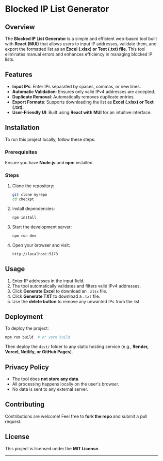 # Blocked IP List Generator

## Overview
The **Blocked IP List Generator** is a simple and efficient web-based tool built with **React (MUI)** that allows users to input IP addresses, validate them, and export the formatted list as an **Excel (.xlsx) or Text (.txt) file**. This tool eliminates manual errors and enhances efficiency in managing blocked IP lists.

## Features
- **Input IPs**: Enter IPs separated by spaces, commas, or new lines.
- **Automatic Validation**: Ensures only valid IPv4 addresses are accepted.
- **Duplicate Removal**: Automatically removes duplicate entries.
- **Export Formats**: Supports downloading the list as **Excel (.xlsx) or Text (.txt)**.
- **User-Friendly UI**: Built using **React with MUI** for an intuitive interface.

## Installation
To run this project locally, follow these steps:

### Prerequisites
Ensure you have **Node.js** and **npm**  installed.

### Steps
1. Clone the repository:
   ```sh
   git clone myrepo
   cd checkpt
   ```
2. Install dependencies:
   ```sh
   npm install  
   ```
3. Start the development server:
   ```sh
   npm run dev  
   ```
4. Open your browser and visit:
   ```
   http://localhost:5173
   ```

## Usage
1. Enter IP addresses in the input field.
2. The tool automatically validates and filters valid IPv4 addresses.
3. Click **Generate Excel** to download an `.xlsx` file.
4. Click **Generate TXT** to download a `.txt` file.
5. Use the **delete button** to remove any unwanted IPs from the list.

## Deployment
To deploy the project:
```sh
npm run build  # or yarn build
```
Then deploy the `dist/` folder to any static hosting service (e.g., **Render, Vercel, Netlify, or GitHub Pages**).

## Privacy Policy
- The tool does **not store any data**.
- All processing happens locally on the user's browser.
- No data is sent to any external server.

## Contributing
Contributions are welcome! Feel free to **fork the repo** and submit a pull request.

## License
This project is licensed under the **MIT License**.

---

